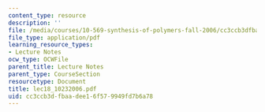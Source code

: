 ```yaml
---
content_type: resource
description: ''
file: /media/courses/10-569-synthesis-of-polymers-fall-2006/cc3ccb3dfbaadee16f579949fd7b6a78_lec18_10232006.pdf
file_type: application/pdf
learning_resource_types:
- Lecture Notes
ocw_type: OCWFile
parent_title: Lecture Notes
parent_type: CourseSection
resourcetype: Document
title: lec18_10232006.pdf
uid: cc3ccb3d-fbaa-dee1-6f57-9949fd7b6a78
---
```


